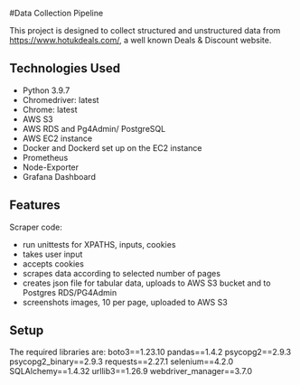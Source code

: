 #Data Collection Pipeline

This project is designed to collect structured and unstructured data from https://www.hotukdeals.com/, a well known Deals & Discount website. 


## Technologies Used
- Python 3.9.7
- Chromedriver: latest
- Chrome: latest
- AWS S3
- AWS RDS and Pg4Admin/ PostgreSQL
- AWS EC2 instance
- Docker and Dockerd set up on the EC2 instance
- Prometheus
- Node-Exporter
- Grafana Dashboard

## Features
Scraper code:
- run unittests for XPATHS, inputs, cookies
- takes user input
- accepts cookies
- scrapes data according to selected number of pages
- creates json file for tabular data, uploads to AWS S3 bucket and to Postgres RDS/PG4Admin
- screenshots images, 10 per page, uploaded to AWS S3

## Setup
The required libraries are:
boto3==1.23.10
pandas==1.4.2
psycopg2==2.9.3
psycopg2_binary==2.9.3
requests==2.27.1
selenium==4.2.0
SQLAlchemy==1.4.32
urllib3==1.26.9
webdriver_manager==3.7.0